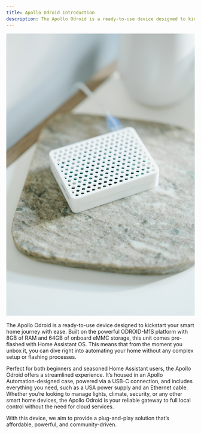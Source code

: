 ```yaml
---
title: Apollo Odroid Introduction
description: The Apollo Odroid is a ready-to-use device designed to kickstart your smart home journey with ease.
---
```

![](../../assets/apolloautomation-finals-15.jpg)

The Apollo Odroid is a ready-to-use device designed to kickstart your smart home journey with ease. Built on the powerful ODROID-M1S platform with 8GB of RAM and 64GB of onboard eMMC storage, this unit comes pre-flashed with Home Assistant OS. This means that from the moment you unbox it, you can dive right into automating your home without any complex setup or flashing processes.

Perfect for both beginners and seasoned Home Assistant users, the Apollo Odroid offers a streamlined experience. It’s housed in an Apollo Automation-designed case, powered via a USB-C connection, and includes everything you need, such as a USA power supply and an Ethernet cable. Whether you’re looking to manage lights, climate, security, or any other smart home devices, the Apollo Odroid is your reliable gateway to full local control without the need for cloud services.

With this device, we aim to provide a plug-and-play solution that’s affordable, powerful, and community-driven.